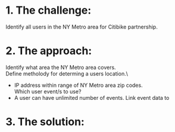 # 1. The challenge: 
Identify all users in the NY Metro area for Citibike partnership.
# 2. The approach:
Identify what area the NY Metro area covers.\
Define metholody for determing a users location.\
- IP address within range of NY Metro area zip codes.\
Which user event/s to use?
- A user can have unlimited number of events.
Link event data to
# 3. The solution:
